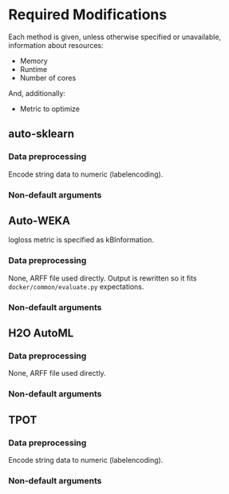---
---
# Required Modifications

Each method is given, unless otherwise specified or unavailable, information about resources:
* Memory
* Runtime
* Number of cores

And, additionally:
* Metric to optimize

## auto-sklearn

### Data preprocessing
Encode string data to numeric (labelencoding).

### Non-default arguments

## Auto-WEKA
logloss metric is specified as kBInformation.

### Data preprocessing
None, ARFF file used directly.
Output is rewritten so it fits `docker/common/evaluate.py` expectations.

### Non-default arguments

## H2O AutoML

### Data preprocessing
None, ARFF file used directly.

### Non-default arguments

## TPOT

### Data preprocessing
Encode string data to numeric (labelencoding).

### Non-default arguments

